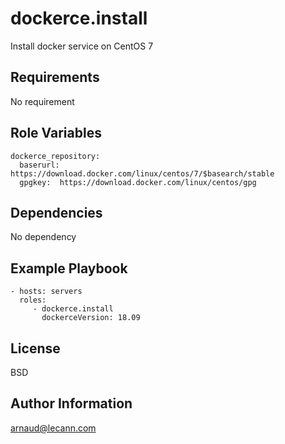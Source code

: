 dockerce.install
=========

Install docker service on CentOS 7

Requirements
------------

No requirement

Role Variables
--------------

    dockerce_repository:
      baserurl: https://download.docker.com/linux/centos/7/$basearch/stable
      gpgkey:  https://download.docker.com/linux/centos/gpg

Dependencies
------------

No dependency

Example Playbook
----------------

    - hosts: servers
      roles:
         - dockerce.install
           dockerceVersion: 18.09

License
-------

BSD

Author Information
------------------

arnaud@lecann.com
